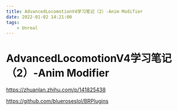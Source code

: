 ```yaml
---
title: AdvancedLocomotionV4学习笔记（2）-Anim Modifier
date: 2022-01-02 14:21:00
tags:
    - Unreal
---
```


# AdvancedLocomotionV4学习笔记（2）-Anim Modifier

https://zhuanlan.zhihu.com/p/141825438

https://github.com/blueroseslol/BRPlugins